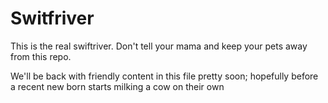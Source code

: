 Switfriver
==========
This is the real swiftriver. Don't tell your mama and keep your pets away from this repo.

We'll be back with friendly content in this file pretty soon; hopefully before a recent new born starts milking a cow on their own
